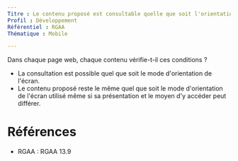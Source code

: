```yaml
---
Titre : Le contenu proposé est consultable quelle que soit l'orientation de l'écran (portait ou paysage)
Profil : Développement
Référentiel : RGAA
Thématique : Mobile

---
```


Dans chaque page web, chaque contenu vérifie-t-il ces conditions ?
* La consultation est possible quel que soit le mode d'orientation de l'écran.
* Le contenu proposé reste le même quel que soit le mode d'orientation de l'écran utilisé même si sa présentation et le moyen d'y accéder peut différer.


# Références

*   RGAA : RGAA 13.9
